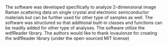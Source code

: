 The software was developed specifically to analyze 2-dimensional image Raman scattering data on single crystal and electronic semiconductor materials but can be further used for other type of samples as well. The software was structured so that additional built-in classes and functions can be readily added for other type of analyses. The software utilize the wdfReader library. The authors would like to thank lovaulonze for creating the wdfReader library (under the open-sourced MIT license)
